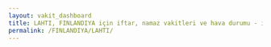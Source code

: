 ```yaml
---
layout: vakit_dashboard
title: LAHTI, FINLANDIYA için iftar, namaz vakitleri ve hava durumu - ilçe/eyalet seç
permalink: /FINLANDIYA/LAHTI/
---
```


<script type="text/javascript">
  var GLOBAL_COUNTRY = 'FINLANDIYA';
  var GLOBAL_CITY = 'LAHTI';
  var GLOBAL_STATE = '';
  var lat = 72;
  var lon = 21;
</script>
